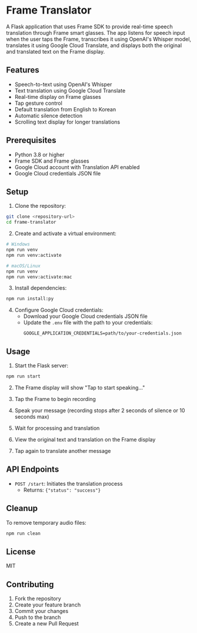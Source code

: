 # Frame Translator

A Flask application that uses Frame SDK to provide real-time speech translation through Frame smart glasses. The app listens for speech input when the user taps the Frame, transcribes it using OpenAI's Whisper model, translates it using Google Cloud Translate, and displays both the original and translated text on the Frame display.

## Features

- Speech-to-text using OpenAI's Whisper
- Text translation using Google Cloud Translate
- Real-time display on Frame glasses
- Tap gesture control
- Default translation from English to Korean
- Automatic silence detection
- Scrolling text display for longer translations

## Prerequisites

- Python 3.8 or higher
- Frame SDK and Frame glasses
- Google Cloud account with Translation API enabled
- Google Cloud credentials JSON file

## Setup

1. Clone the repository:
```bash
git clone <repository-url>
cd frame-translator
```

2. Create and activate a virtual environment:
```bash
# Windows
npm run venv
npm run venv:activate

# macOS/Linux
npm run venv
npm run venv:activate:mac
```

3. Install dependencies:
```bash
npm run install:py
```

4. Configure Google Cloud credentials:
   - Download your Google Cloud credentials JSON file
   - Update the `.env` file with the path to your credentials:
     ```
     GOOGLE_APPLICATION_CREDENTIALS=path/to/your-credentials.json
     ```

## Usage

1. Start the Flask server:
```bash
npm run start
```

2. The Frame display will show "Tap to start speaking..."

3. Tap the Frame to begin recording

4. Speak your message (recording stops after 2 seconds of silence or 10 seconds max)

5. Wait for processing and translation

6. View the original text and translation on the Frame display

7. Tap again to translate another message

## API Endpoints

- `POST /start`: Initiates the translation process
  - Returns: `{"status": "success"}`

## Cleanup

To remove temporary audio files:
```bash
npm run clean
```

## License

MIT

## Contributing

1. Fork the repository
2. Create your feature branch
3. Commit your changes
4. Push to the branch
5. Create a new Pull Request